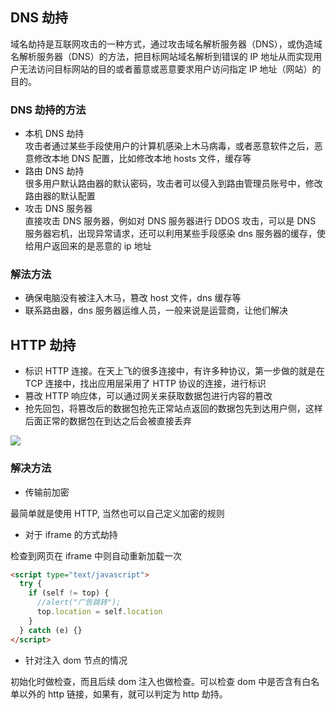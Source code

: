 ## DNS 劫持

域名劫持是互联网攻击的一种方式，通过攻击域名解析服务器（DNS），或伪造域名解析服务器（DNS）的方法，把目标网站域名解析到错误的 IP 地址从而实现用户无法访问目标网站的目的或者蓄意或恶意要求用户访问指定 IP 地址（网站）的目的。

### DNS 劫持的方法

- 本机 DNS 劫持  
  攻击者通过某些手段使用户的计算机感染上木马病毒，或者恶意软件之后，恶意修改本地 DNS 配置，比如修改本地 hosts 文件，缓存等
- 路由 DNS 劫持  
  很多用户默认路由器的默认密码，攻击者可以侵入到路由管理员账号中，修改路由器的默认配置
- 攻击 DNS 服务器  
  直接攻击 DNS 服务器，例如对 DNS 服务器进行 DDOS 攻击，可以是 DNS 服务器宕机，出现异常请求，还可以利用某些手段感染 dns 服务器的缓存，使给用户返回来的是恶意的 ip 地址

### 解法方法

- 确保电脑没有被注入木马，篡改 host 文件，dns 缓存等
- 联系路由器，dns 服务器运维人员，一般来说是运营商，让他们解决

## HTTP 劫持

- 标识 HTTP 连接。在天上飞的很多连接中，有许多种协议，第一步做的就是在 TCP 连接中，找出应用层采用了 HTTP 协议的连接，进行标识
- 篡改 HTTP 响应体，可以通过网关来获取数据包进行内容的篡改
- 抢先回包，将篡改后的数据包抢先正常站点返回的数据包先到达用户侧，这样后面正常的数据包在到达之后会被直接丢弃

![](/img/other/hijack.jpg)

### 解决方法

- 传输前加密

最简单就是使用 HTTP, 当然也可以自己定义加密的规则

- 对于 iframe 的方式劫持

检查到网页在 iframe 中则自动重新加载一次

```html
<script type="text/javascript">
  try {
    if (self != top) {
      //alert("广告跳转");
      top.location = self.location
    }
  } catch (e) {}
</script>
```

- 针对注入 dom 节点的情况

初始化时做检查，而且后续 dom 注入也做检查。可以检查 dom 中是否含有白名单以外的 http 链接，如果有，就可以判定为 http 劫持。
